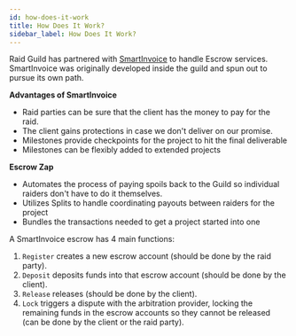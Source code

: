 ```yaml
---
id: how-does-it-work
title: How Does It Work?
sidebar_label: How Does It Work?
---
```


Raid Guild has partnered with [SmartInvoice](https://smartinvoice.xyz) to handle Escrow services. SmartInvoice was originally developed inside the guild and spun out to pursue its own path.

**Advantages of SmartInvoice**

- Raid parties can be sure that the client has the money to pay for the raid.
- The client gains protections in case we don't deliver on our promise.
- Milestones provide checkpoints for the project to hit the final deliverable
- Milestones can be flexibly added to extended projects

**Escrow Zap**

- Automates the process of paying spoils back to the Guild so individual raiders don't have to do it themselves.
- Utilizes Splits to handle coordinating payouts between raiders for the project
- Bundles the transactions needed to get a project started into one

A SmartInvoice escrow has 4 main functions:

1. `Register` creates a new escrow account (should be done by the raid party).
2. `Deposit` deposits funds into that escrow account (should be done by the client).
3. `Release` releases (should be done by the client).
4. `Lock` triggers a dispute with the arbitration provider, locking the remaining funds in the escrow accounts so they cannot be released (can be done by the client or the raid party).
